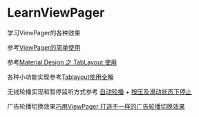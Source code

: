 # LearnViewPager
学习ViewPager的各种效果

参考[ViewPager的简单使用](https://www.runoob.com/w3cnote/android-tutorial-viewpager.html)

参考[Material Design 之 TabLayout 使用](https://www.jianshu.com/p/13f334eb16ce)

各种小功能实现参考[Tablayout使用全解](https://www.jianshu.com/p/fde38f367019)

无线轮播实现和暂停监听方式参考 [自动轮播](https://blog.csdn.net/hdhhd/article/details/79869076) + [按压及滑动状态下停止](https://blog.csdn.net/wfs31415926/article/details/79031178)

广告轮播切换效果[巧用ViewPager 打造不一样的广告轮播切换效果](https://blog.csdn.net/lmj623565791/article/details/51339751)
